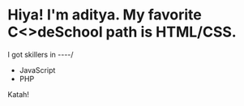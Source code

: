 
Hiya! I'm aditya.
My favorite C<>deSchool path is HTML/CSS.
=========================================

I got skillers in ----/

* JavaScript
* PHP

Katah!
